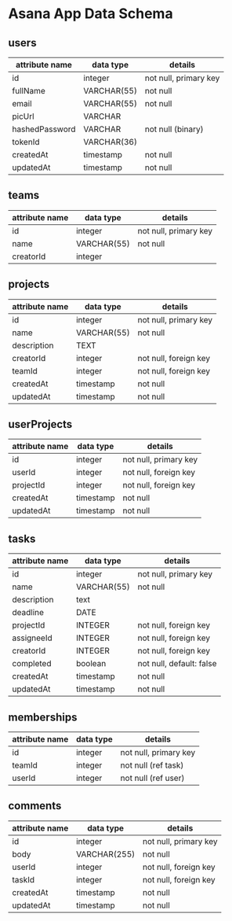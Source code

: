 # Asana App Data Schema

## users


| attribute name | data type | details |
| - | - | - |
| id | integer | not null, primary key |
| fullName | VARCHAR(55) | not null |
| email | VARCHAR(55) | not null |
| picUrl | VARCHAR |  |
| hashedPassword | VARCHAR | not null (binary) |
| tokenId | VARCHAR(36) |  |
| createdAt | timestamp | not null |
| updatedAt | timestamp | not null |

## teams

| attribute name | data type | details
| - | - | - |
| id | integer | not null, primary key |
| name | VARCHAR(55) | not null |
| creatorId | integer |  |

## projects


| attribute name | data type | details |
| - | - | - |
| id | integer | not null, primary key |
| name | VARCHAR(55) | not null |
| description | TEXT | |
| creatorId | integer | not null, foreign key
| teamId | integer | not null, foreign key |
| createdAt | timestamp | not null |
| updatedAt | timestamp | not null |

## userProjects
| attribute name | data type | details |
| - | - | - |
| id | integer | not null, primary key |
| userId | integer | not null, foreign key |
| projectId | integer | not null, foreign key |
| createdAt | timestamp | not null |
| updatedAt | timestamp | not null |

## tasks

| attribute name | data type | details |
| - | - | - |
| id | integer | not null, primary key |
| name | VARCHAR(55) | not null |
| description | text | |
| deadline | DATE | |
| projectId | INTEGER | not null, foreign key |
| assigneeId | INTEGER | not null, foreign key |
| creatorId | INTEGER | not null, foreign key |
| completed | boolean | not null, default: false |
| createdAt | timestamp | not null |
| updatedAt | timestamp | not null |

## memberships

| attribute name | data type | details
| - | - | - |
| id | integer | not null, primary key |
| teamId | integer | not null (ref task) |
| userId | integer | not null (ref user) |

## comments

| attribute name | data type | details
| - | - | - |
| id | integer | not null, primary key |
| body | VARCHAR(255) | not null |
| userId | integer | not null, foreign key |
| taskId | integer | not null, foreign key |
| createdAt | timestamp | not null |
| updatedAt | timestamp | not null |
